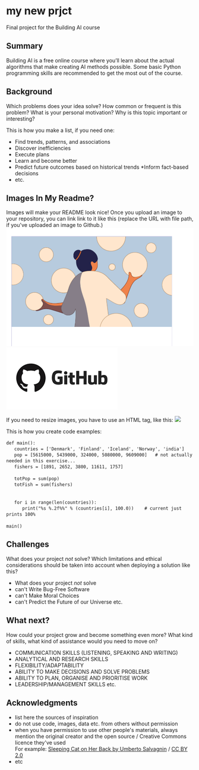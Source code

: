 <!-- This is the markdown template for the final project of the Building AI course, 
created by Reaktor Innovations and University of Helsinki. 
Copy the template, paste it to your GitHub README and edit! -->

# my new prjct

Final project for the Building AI course

## Summary

Building AI is a free online course where you’ll learn about the actual algorithms that make creating AI methods possible. Some basic Python programming skills are recommended to get the most out of the course.

 


## Background

Which problems does your idea solve? How common or frequent is this problem? What is your personal motivation? Why is this topic important or interesting?

This is how you make a list, if you need one:
* Find trends, patterns, and associations
* Discover inefficiencies
* Execute plans
* Learn and become better
* Predict future outcomes based on historical trends
*Inform fact-based decisions
* etc.


## Images In My Readme?

Images will make your README look nice!
Once you upload an image to your repository, you can link link to it like this (replace the URL with file path, if you've uploaded an image to Github.)
![image of building ai](https://github.com/co1905630054/my-new-project-/blob/master/building%20AI.png)
![image of GitHub](https://github.com/co1905630054/my-new-project-/blob/master/GitHub.png)

If you need to resize images, you have to use an HTML tag, like this:
<img src="https://upload.wikimedia.org/wikipedia/commons/5/5e/Sleeping_cat_on_her_back.jpg" width="300">

This is how you create code examples:
```
def main():
   countries = ['Denmark', 'Finland', 'Iceland', 'Norway', 'india']
   pop = [5615000, 5439000, 324000, 5080000, 9609000]   # not actually needed in this exercise...
   fishers = [1891, 2652, 3800, 11611, 1757]

   totPop = sum(pop)
   totFish = sum(fishers)


   for i in range(len(countries)):
      print("%s %.2f%%" % (countries[i], 100.0))    # current just prints 100%

main()
```


## Challenges

What does your project _not_ solve? Which limitations and ethical considerations should be taken into account when deploying a solution like this?
* What does your project _not_ solve
* can't Write Bug-Free Software
* can't Make Moral Choices
* can't Predict the Future of our Universe
etc.

## What next?

How could your project grow and become something even more? What kind of skills, what kind of assistance would you  need to move on? 
* COMMUNICATION SKILLS (LISTENING, SPEAKING AND WRITING)
* ANALYTICAL AND RESEARCH SKILLS
* FLEXIBILITY/ADAPTABILITY
* ABILITY TO MAKE DECISIONS AND SOLVE PROBLEMS
* ABILITY TO PLAN, ORGANISE AND PRIORITISE WORK
*  LEADERSHIP/MANAGEMENT SKILLS
etc.


## Acknowledgments

* list here the sources of inspiration 
* do not use code, images, data etc. from others without permission
* when you have permission to use other people's materials, always mention the original creator and the open source / Creative Commons licence they've used
  <br>For example: [Sleeping Cat on Her Back by Umberto Salvagnin](https://commons.wikimedia.org/wiki/File:Sleeping_cat_on_her_back.jpg#filelinks) / [CC BY 2.0](https://creativecommons.org/licenses/by/2.0)
* etc
